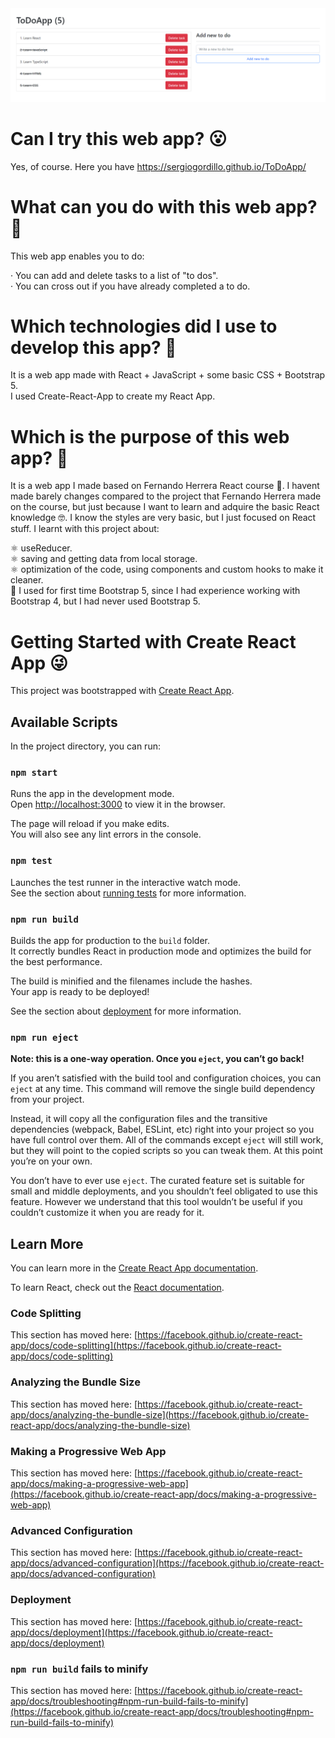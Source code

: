 <img src=https://github.com/SergioGordillo/ToDoApp/blob/main/homeToDoApp.png alt="Home of ToDoApp"/>

# Can I try this web app? :open_mouth:

Yes, of course. Here you have https://sergiogordillo.github.io/ToDoApp/

# What can you do with this web app? :thinking:

This web app enables you to do:

· You can add and delete tasks to a list of "to dos". <br>
· You can cross out if you have already completed a to do. <br>

# Which technologies did I use to develop this app? :thinking:

It is a web app made with React + JavaScript + some basic CSS + Bootstrap 5. <br>
I used Create-React-App to create my React App. <br>

# Which is the purpose of this web app? :thinking:

It is a web app I made based on Fernando Herrera React course 🧐. I havent made barely changes compared to the project that Fernando Herrera made on the course, but just because I want to learn and adquire the basic React knowledge 🤓. I know the styles are very basic, but I just focused on React stuff. I learnt with this project about:

:atom_symbol: useReducer.  <br>
:atom_symbol: saving and getting data from local storage.  <br>
:atom_symbol: optimization of the code, using components and custom hooks to make it cleaner.  <br>
:art: I used for first time Bootstrap 5, since I had experience working with Bootstrap 4, but I had never used Bootstrap 5.  <br>

# Getting Started with Create React App :stuck_out_tongue_winking_eye:

This project was bootstrapped with [Create React App](https://github.com/facebook/create-react-app).

## Available Scripts

In the project directory, you can run:

### `npm start`

Runs the app in the development mode.\
Open [http://localhost:3000](http://localhost:3000) to view it in the browser.

The page will reload if you make edits.\
You will also see any lint errors in the console.

### `npm test`

Launches the test runner in the interactive watch mode.\
See the section about [running tests](https://facebook.github.io/create-react-app/docs/running-tests) for more information.

### `npm run build`

Builds the app for production to the `build` folder.\
It correctly bundles React in production mode and optimizes the build for the best performance.

The build is minified and the filenames include the hashes.\
Your app is ready to be deployed!

See the section about [deployment](https://facebook.github.io/create-react-app/docs/deployment) for more information.

### `npm run eject`

**Note: this is a one-way operation. Once you `eject`, you can’t go back!**

If you aren’t satisfied with the build tool and configuration choices, you can `eject` at any time. This command will remove the single build dependency from your project.

Instead, it will copy all the configuration files and the transitive dependencies (webpack, Babel, ESLint, etc) right into your project so you have full control over them. All of the commands except `eject` will still work, but they will point to the copied scripts so you can tweak them. At this point you’re on your own.

You don’t have to ever use `eject`. The curated feature set is suitable for small and middle deployments, and you shouldn’t feel obligated to use this feature. However we understand that this tool wouldn’t be useful if you couldn’t customize it when you are ready for it.

## Learn More

You can learn more in the [Create React App documentation](https://facebook.github.io/create-react-app/docs/getting-started).

To learn React, check out the [React documentation](https://reactjs.org/).

### Code Splitting

This section has moved here: [https://facebook.github.io/create-react-app/docs/code-splitting](https://facebook.github.io/create-react-app/docs/code-splitting)

### Analyzing the Bundle Size

This section has moved here: [https://facebook.github.io/create-react-app/docs/analyzing-the-bundle-size](https://facebook.github.io/create-react-app/docs/analyzing-the-bundle-size)

### Making a Progressive Web App

This section has moved here: [https://facebook.github.io/create-react-app/docs/making-a-progressive-web-app](https://facebook.github.io/create-react-app/docs/making-a-progressive-web-app)

### Advanced Configuration

This section has moved here: [https://facebook.github.io/create-react-app/docs/advanced-configuration](https://facebook.github.io/create-react-app/docs/advanced-configuration)

### Deployment

This section has moved here: [https://facebook.github.io/create-react-app/docs/deployment](https://facebook.github.io/create-react-app/docs/deployment)

### `npm run build` fails to minify

This section has moved here: [https://facebook.github.io/create-react-app/docs/troubleshooting#npm-run-build-fails-to-minify](https://facebook.github.io/create-react-app/docs/troubleshooting#npm-run-build-fails-to-minify)

